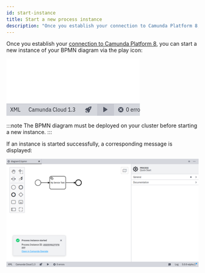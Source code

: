 ```yaml
---
id: start-instance
title: Start a new process instance
description: "Once you establish your connection to Camunda Platform 8, you can start a new instance of your BPMN diagram."
---
```


Once you establish your [connection to Camunda Platform 8](./connect-to-camunda-cloud.md), you can start a new instance of your BPMN diagram via the play icon:

![start instance icon](./img/start-instance-icon.png)

:::note
The BPMN diagram must be deployed on your cluster before starting a new instance.
:::

If an instance is started successfully, a corresponding message is displayed:

![start instance successful](./img/start-instance-successful.png)
